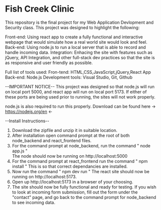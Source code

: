 # Fish Creek Clinic 

This repository is the final project for my Web Application Devlopment and Security class. This project was designed to highlight the following:

Front-end: Using react app to create a fully functional and interactive webpage that would simulate how a real world site would look and feel.
Back-end: Using node.js to run a local server that is able to record and handle incoming data.
Integration: Enhacing the site with features such as jQuery, API Integration, and other full-stack dev practices so that the site is as responsive and user friendly as possible.

Full list of tools used:
Fron-tend: HTML,CSS,JavaScript,jQuery,React App
Back-end: Node.js
Development tools: Visual Studio, Git, Github

--IMPORTANT NOTICE--
This project was designed so that node.js will run on local port 5000, and react app will run on local port 5173. If either of these ports are being used prior to running, the sites will not work properly.

node.js is also required to run this properly. Download can be found here -> https://nodejs.org/en <-



--Install Instructions--

1. Download the zipfile and unzip it in suitable location.
2. After installation open command prompt at the root of both node_backend and react_frontend files.
3. For the command prompt at node_backend, run the command " node app.js "  
The node should now be running on http://localhost:5000
4. For the command prompt at react_frontend run the command " npm install " 
This is so that correct dependancies are installed.
5. Now run the command " npm dev run "
The react site should now be running on http://localhost:5173.
6. Open up http://localhost:5173 in a browser of your choosing.
7. The site should now be fully functional and ready for testing.
If you wish to look at incoming form submission, fill out the form under the "contact" page, and go back to the command prompt for node_backend to see incoming data.
